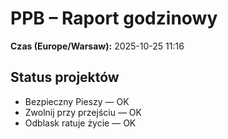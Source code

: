 # PPB – Raport godzinowy
**Czas (Europe/Warsaw):** 2025-10-25 11:16

## Status projektów
- Bezpieczny Pieszy — OK
- Zwolnij przy przejściu — OK
- Odblask ratuje życie — OK

